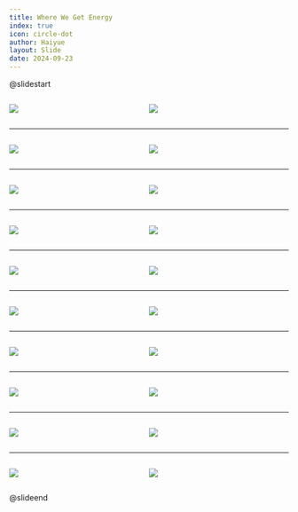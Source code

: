 ```yaml
---
title: Where We Get Energy
index: true
icon: circle-dot
author: Haiyue
layout: Slide
date: 2024-09-23
---
```

 
@slidestart

<div style="display:flex">
<div style="flex:1">

![](/reading/english/Level-K/Where%20We%20Get%20Energy/001.webp)
</div>
<div style="flex:1">

![](/reading/english/Level-K/Where%20We%20Get%20Energy/002.webp)
</div>
</div>

---

<div style="display:flex">
<div style="flex:1">

![](/reading/english/Level-K/Where%20We%20Get%20Energy/003.webp)
</div>
<div style="flex:1">

![](/reading/english/Level-K/Where%20We%20Get%20Energy/004.webp)
</div>
</div>

---

<div style="display:flex">
<div style="flex:1">

![](/reading/english/Level-K/Where%20We%20Get%20Energy/005.webp)
</div>
<div style="flex:1">

![](/reading/english/Level-K/Where%20We%20Get%20Energy/006.webp)
</div>
</div>

---

<div style="display:flex">
<div style="flex:1">

![](/reading/english/Level-K/Where%20We%20Get%20Energy/007.webp)
</div>
<div style="flex:1">

![](/reading/english/Level-K/Where%20We%20Get%20Energy/008.webp)
</div>
</div>

---

<div style="display:flex">
<div style="flex:1">

![](/reading/english/Level-K/Where%20We%20Get%20Energy/009.webp)
</div>
<div style="flex:1">

![](/reading/english/Level-K/Where%20We%20Get%20Energy/010.webp)
</div>
</div>

---

<div style="display:flex">
<div style="flex:1">

![](/reading/english/Level-K/Where%20We%20Get%20Energy/011.webp)
</div>
<div style="flex:1">

![](/reading/english/Level-K/Where%20We%20Get%20Energy/012.webp)
</div>
</div>

---

<div style="display:flex">
<div style="flex:1">

![](/reading/english/Level-K/Where%20We%20Get%20Energy/013.webp)
</div>
<div style="flex:1">

![](/reading/english/Level-K/Where%20We%20Get%20Energy/014.webp)
</div>
</div>

---

<div style="display:flex">
<div style="flex:1">

![](/reading/english/Level-K/Where%20We%20Get%20Energy/015.webp)
</div>
<div style="flex:1">

![](/reading/english/Level-K/Where%20We%20Get%20Energy/016.webp)
</div>
</div>

---

<div style="display:flex">
<div style="flex:1">

![](/reading/english/Level-K/Where%20We%20Get%20Energy/017.webp)
</div>
<div style="flex:1">

![](/reading/english/Level-K/Where%20We%20Get%20Energy/018.webp)
</div>
</div>

---

<div style="display:flex">
<div style="flex:1">

![](/reading/english/Level-K/Where%20We%20Get%20Energy/019.webp)
</div>
<div style="flex:1">

![](/reading/english/Level-K/Where%20We%20Get%20Energy/020.webp)
</div>
</div>

@slideend